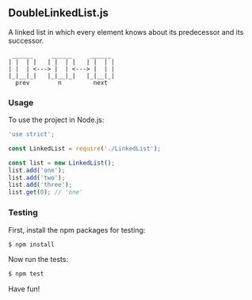 ## DoubleLinkedList.js

A linked list in which every element knows about its predecessor and its successor.
```
 ______     ______     ______
| |  | |   | |  | |   | |  | |
| |  | <---> |  | <---> |  | |
|_|__|_|   |_|__|_|   |_|__|_|
  prev        n         next
```

### Usage

To use the project in Node.js:
```js
'use strict';

const LinkedList = require('./LinkedList');

const list = new LinkedList();
list.add('one');
list.add('two');
list.add('three');
list.get(0); // 'one'
```

### Testing

First, install the npm packages for testing:
```bash
$ npm install
```

Now run the tests:
```bash
$ npm test
```

Have fun!
